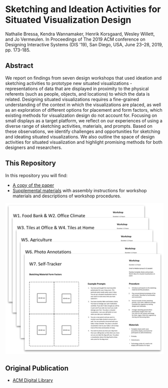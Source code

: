 # Sketching and Ideation Activities for Situated Visualization Design
Nathalie Bressa, Kendra Wannamaker, Henrik Korsgaard, Wesley Willett, and Jo Vermeulen.
In Proceedings of The 2019 ACM conference on Designing Interactive Systems (DIS '19), San Diego, USA, June 23–28, 2019, pp. 173-185.

## Abstract
We report on findings from seven design workshops that used ideation and sketching activities to prototype new situated visualizations - representations of data that are displayed in proximity to the physical referents (such as people, objects, and locations) to which the data is related. Designing situated visualizations requires a fine-grained understanding of the context in which the visualizations are placed, as well as an exploration of different options for placement and form factors, which existing methods for visualization design do not account for. Focusing on small displays as a target platform, we reflect on our experiences of using a diverse range of sketching activities, materials, and prompts. Based on these observations, we identify challenges and opportunities for sketching and ideating situated visualizations. We also outline the space of design activities for situated visualization and highlight promising methods for both designers and researchers. 

## This Repository

In this repository you will find:
* [A copy of the paper](DIS_2019_Situated-Vis-Sketching.pdf)
* [Supplemental materials](DIS_2019_Supplemental_materials.pdf) with assembly instructions for workshop materials and descriptions of workshop procedures.

![Workshop descriptions](/images/workshops.jpg)

## Original Publication
* [ACM Digital Library](https://doi.org/10.1145/3322276.3322326)
